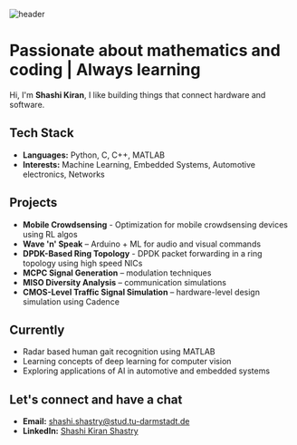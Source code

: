 
![header](https://capsule-render.vercel.app/api?type=waving&color=gradient&height=100&section=header&text=Hello%20World!&fontSize=70&fontColor=ffffff&fontAlignY=50&desc=Welcome%20to%20my%20hub&descAlignY=90)

# Passionate about mathematics and coding | Always learning

Hi, I'm **Shashi Kiran**, I like building things that connect hardware and software.

##  Tech Stack
- **Languages:** Python, C, C++, MATLAB
- **Interests:** Machine Learning, Embedded Systems, Automotive electronics, Networks
<!--- **Tools & Platforms:** Arduino, TensorFlow, PyTorch, Gymnasium, Git, Linux, CAN-based tools -->

##  Projects
- **Mobile Crowdsensing** - Optimization for mobile crowdsensing devices using RL algos
- **Wave 'n' Speak** – Arduino + ML for audio and visual commands
- **DPDK-Based Ring Topology** - DPDK packet forwarding in a ring topology using high speed NICs
- **MCPC Signal Generation** – modulation techniques
- **MISO Diversity Analysis** – communication simulations
- **CMOS-Level Traffic Signal Simulation** – hardware-level design simulation using Cadence

## Currently
- Radar based human gait recognition using MATLAB
- Learning concepts of deep learning for computer vision
- Exploring applications of AI in automotive and embedded systems

## Let's connect and have a chat 
- **Email:** shashi.shastry@stud.tu-darmstadt.de
- **LinkedIn:** [Shashi Kiran Shastry](https://www.linkedin.com/in/shashi-kiran-1011/)


<!--💻 **Engineer | Problem Solver | Lifelong Learner**  
🔧 From **Arduino Prototypes** to **Intelligent Automotive Solutions**  
📊 **Signal Processing Nerd | Networks Enthusiast | AI Explorer**  
🏋️‍♂️ **Strength in Code & in Life – Always Leveling Up**

---

## 🛠️ Tech Stack

**Languages:** Python, C, C++, MATLAB  
**Specialties:** Signal Processing, AI/ML, Embedded Systems, Optimization  
**Tools & Platforms:** Arduino, TensorFlow Lite, PyTorch, Git, Linux

---

## 📌 Featured Projects

- 🔊 **Wave 'n' Speak** – Audio-driven control with Arduino & ML
- 📡 **MCPC Signal Generation** – Advanced modulation techniques
- 📈 **MISO Diversity Analysis** – Simulations for robust communication
- 🚦 **CMOS-Level Traffic Signal Simulation** – Smart infrastructure design

---

## 🌱 What I'm Working On

- Consistently coding in **Python, C & C++** every day
- Exploring **AI applications in automotive systems**
- Building a strong GitHub profile with meaningful projects

---

## 📫 Connect With Me

💌 **Email:** shashi.kiran@example.com *(replace with your real email if you like)*  
🔗 **LinkedIn:** [linkedin.com/in/shashi-kiran](https://linkedin.com)  
💻 **GitHub:** [github.com/shashikiran](https://github.com)

---

> ⚡ _Turning Ideas Into Code, Code Into Impact._

<!--## Hello :) >

<!--
**shashikiran145/shashikiran145** is a ✨ _special_ ✨ repository because its `README.md` (this file) appears on your GitHub profile.

Here are some ideas to get you started:

- 🔭 I’m currently working on ...
- 🌱 I’m currently learning ...
- 👯 I’m looking to collaborate on ...
- 🤔 I’m looking for help with ...
- 💬 Ask me about ...
- 📫 How to reach me: ...
- 😄 Pronouns: ...
- ⚡ Fun fact: ...
-->

